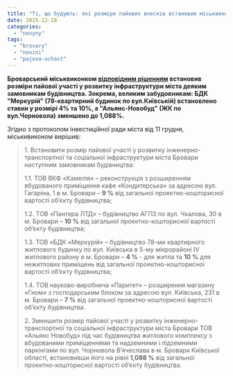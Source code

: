 ```yaml
---
title: "Ті, що будують: які розміри пайових внесків встановив міськвиконком"
date: 2015-12-18
categories: 
  - "novyny"
tags: 
  - "brovary"
  - "novini"
  - "pajova-uchast"
---
```


**Броварський міськвиконком [відповідним рішенням](http://brovary-rada.gov.ua/r%D1%96shennya-vikonavchogo-kom%D1%96tetu-v%D1%96d-15122015%E2%84%96770pro-vstanovlennya-rozm%D1%96ru-paiovo%D1%97-uchast%D1%96-u-rozvitku) встановив розміри пайової участі у розвитку інфраструктури міста деяким замовникам будівництва. Зокрема, великим забудовникам: БДК "Меркурій" (78-квартирний будинок по вул.Київській) встановлено ставки у розмірі 4% та 10%, а "Альянс-Новобуд" (ЖК по вул.Чорновола) зменшено до 1,088%.**

Згідно з протоколом інвестиційної ради міста від 11 грудня, міськивиконом вирішив:

> 1\. Встановити розмір пайової участі у розвитку інженерно-транспортної та соціальної інфраструктури міста Бровари наступним замовникам будівництва:
> 
> 1.1. ТОВ ВКФ «Камелія» – реконструкція з розширенням вбудованого приміщення кафе «Кондитерська» за адресою вул. Гагаріна, 1 в м. Бровари – **9 %** від загальної проектно-кошторисної вартості об’єкту будівництва;
> 
> 1.2. ТОВ «Пантера ЛТД» – будівництво АГПЗ по вул. Чкалова, 30 в м. Бровари – **10 %** від загальної проектно-кошторисної вартості об’єкту будівництва;
> 
> 1.3. ТОВ «БДК «Меркурій» – будівництво 78-ми квартирного житлового будинку по вул. Київська в 5-му мікрорайоні IV житлового району в м. Бровари – **4 %** - для житла та **10 %** для нежитлових приміщень від загальної проектно-кошторисної вартості об’єкту будівництва;
> 
> 1.4. ТОВ науково-виробнича «Паритет» – розширення магазину «Гном» з господарським блоком за адресою вул. Київська, 231 в м. Бровари – **7 %** від загальної проектно-кошторисної вартості об’єкту будівництва.
> 
> 2\. Зменшити розмір пайової участі у розвитку інженерно-транспортної та соціальної інфраструктури міста Бровари ТОВ «Альянс Новобуд» під час будівництва житлового комплексу з вбудованими приміщеннями та надземними і підземними паркінгами по вул. Чорновола В’ячеслава в м. Бровари Київської області, встановивши його на рівні **1,088 %** від загальної проектно-кошторисної вартості об’єкту будівництва.
